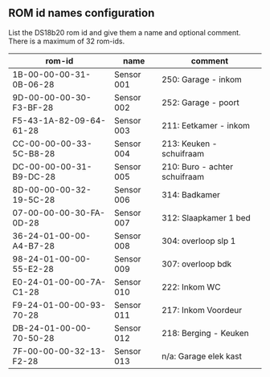 ## ROM id names configuration

List the DS18b20 rom id and give them a name and optional comment.  
There is a maximum of 32 rom-ids.

|   rom-id                | name       | comment                           |
|-------------------------|------------|-----------------------------------|
| 1B-00-00-00-31-0B-06-28 | Sensor 001 | 250: Garage - inkom               |
| 9D-00-00-00-30-F3-BF-28 | Sensor 002 | 252: Garage - poort               |
| F5-43-1A-82-09-64-61-28 | Sensor 003 | 211: Eetkamer - inkom             |
| CC-00-00-00-33-5C-B8-28 | Sensor 004 | 213: Keuken - schuifraam          |
| DC-00-00-00-31-B9-DC-28 | Sensor 005 | 210: Buro - achter schuifraam     |
| 8D-00-00-00-32-19-5C-28 | Sensor 006 | 314: Badkamer                     |
| 07-00-00-00-30-FA-0D-28 | Sensor 007 | 312: Slaapkamer 1 bed             |
| 36-24-01-00-00-A4-B7-28 | Sensor 008 | 304: overloop slp 1               |
| 98-24-01-00-00-55-E2-28 | Sensor 009 | 307: overloop bdk                 |
| E0-24-01-00-00-7A-C1-28 | Sensor 010 | 222: Inkom WC                     |
| F9-24-01-00-00-93-70-28 | Sensor 011 | 217: Inkom Voordeur               |
| DB-24-01-00-00-70-50-28 | Sensor 012 | 218: Berging - Keuken             |
| 7F-00-00-00-32-13-F2-28 | Sensor 013 | n/a: Garage elek kast             |

